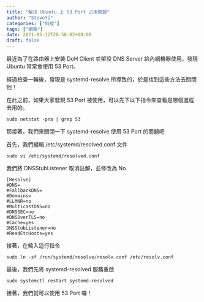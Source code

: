 ```yaml
---
title: "解決 Ubuntu 上 53 Port 占用問題"
author: "SteveYi"
categories: ["科技"]
tags: ["網路"]
date: 2021-05-12T20:58:02+08:00
draft: false
---
```


最近為了在路由器上安裝 DoH Client 並架設 DNS Server 給內網機器使用，發現 Ubuntu 常常會使用 53 Port。

經過檢查一輪後，發現是 systemd-resolve 所導致的，於是找到這些方法去關閉他！

在此之前，如果大家發現 53 Port 被使用，可以先下以下指令來查看是哪個進程去用的。

```
sudo netstat -pna | grep 53
```

那接著，我們來關閉一下 systemd-resolve 使用 53 Port 的問題吧

首先，我們編輯 /etc/systemd/resolved.conf 文件

```
sudo vi /etc/systemd/resolved.conf
```

我們將 DNSStubListener 取消註解，並修改為 No

```
[Resolve]
#DNS=
#FallbackDNS=
#Domains=
#LLMNR=no
#MulticastDNS=no
#DNSSEC=no
#DNSOverTLS=no
#Cache=yes
DNSStubListener=no
#ReadEtcHosts=yes
```

接著，在輸入這行指令

```
sudo ln -sf /run/systemd/resolve/resolv.conf /etc/resolv.conf
```

最後，我們先將 systemd-resolved 服務重啟

```
sudo systemctl restart systemd-resolved
```

接著，我們就可以使用 53 Port 囉！

